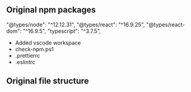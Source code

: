 ## Original npm packages

"@types/node": "^12.12.31",
"@types/react": "^16.9.25",
"@types/react-dom": "^16.9.5",
"typescript": "^3.7.5",

- Added vscode workspace
- check-npm.ps1
- .prettierrc
- .eslintrc

## Original file structure
